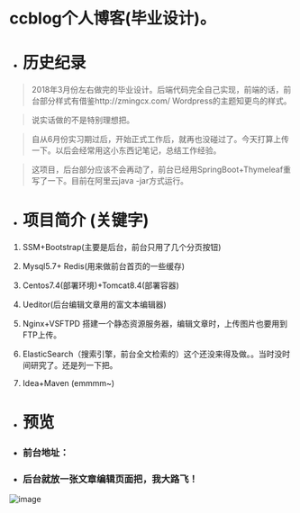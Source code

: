 # ccblog个人博客(毕业设计)。
* # 历史纪录
> 2018年3月份左右做完的毕业设计。后端代码完全自己实现，前端的话，前台部分样式有借鉴http://zmingcx.com/  Wordpress的主题知更鸟的样式。

> 说实话做的不是特别理想把。

> 自从6月份实习期过后，开始正式工作后，就再也没碰过了。今天打算上传一下。以后会经常用这小东西记笔记，总结工作经验。

> 这项目，后台部分应该不会再动了，前台已经用SpringBoot+Thymeleaf重写了一下。目前在阿里云java -jar方式运行。

* # 项目简介 (关键字)
1. SSM+Bootstrap(主要是后台，前台只用了几个分页按钮)

2. Mysql5.7+ Redis(用来做前台首页的一些缓存)

3. Centos7.4(部署环境)+Tomcat8.4(部署容器)

3. Ueditor(后台编辑文章用的富文本编辑器)

4. Nginx+VSFTPD   搭建一个静态资源服务器，编辑文章时，上传图片也要用到FTP上传。

6. ElasticSearch（搜索引擎，前台全文检索的）这个还没来得及做。。当时没时间研究了。还是列一下把。

7. Idea+Maven (emmmm~)

* # 预览
* ### 前台地址：


* ### 后台就放一张文章编辑页面把，我大路飞！
![image](https://raw.githubusercontent.com/ChandlerChai/static-files/master/article_edit.png)
